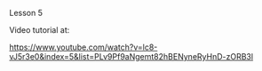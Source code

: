 Lesson 5

Video tutorial at:

https://www.youtube.com/watch?v=lc8-vJ5r3e0&index=5&list=PLv9Pf9aNgemt82hBENyneRyHnD-zORB3l
